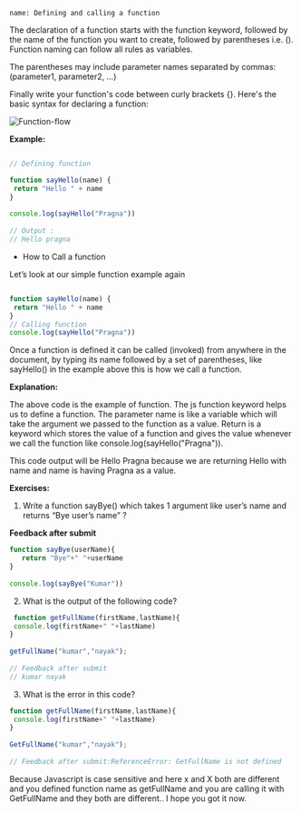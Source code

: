 ```ngMeta
name: Defining and calling a function
```

The declaration of a function starts with the function keyword, followed by the name of the function you want to create, followed by parentheses i.e. (). Function naming can follow all rules as variables.

The parentheses may include parameter names separated by commas:
(parameter1, parameter2, ...)

Finally write your function's code between curly brackets {}. Here's the basic syntax for declaring a function:


![Function-flow](https://lh4.googleusercontent.com/oiDuF_9DK5Hv3xvWVmE3Tsc5JhQonAjOfwmWa8IFvnOd3Lj6RdREPXQXj9CKlDlduPF80AyhTOOXgrmWb3qapH7M34CQHHfIJEXv41PI)


**Example:**

```javascript

// Defining function

function sayHello(name) {
 return "Hello " + name
}
 
console.log(sayHello("Pragna"))
 
// Output :
// Hello pragna

```

- How to Call a function

Let’s look at our simple function example again

```javascript

function sayHello(name) {
 return "Hello " + name
}
// Calling function
console.log(sayHello("Pragna"))

```

Once a function is defined it can be called (invoked) from anywhere in the document, by typing its name followed by a set of parentheses, like sayHello() in the example above this is how we call a function.
 
**Explanation:** 

The above code is the example of function. The js function keyword helps us to define a function. The parameter name is like a variable which will take the argument we passed to the function as a value. Return is a keyword which stores the value of a function and gives the value whenever we call the function like console.log(sayHello("Pragna")).

This code output will be Hello Pragna because we are returning Hello with name and name is having Pragna as a value.

**Exercises:**

1. Write a function sayBye() which takes 1 argument like user’s name and returns 
“Bye user’s name” ?

**Feedback after submit**

```javascript
function sayBye(userName){
   return "Bye"+" "+userName
}
 
console.log(sayBye("Kumar"))
```

2. What is the output of the following code?

```javascript
 function getFullName(firstName,lastName){
 console.log(firstName+" "+lastName)
}
 
getFullName("kumar","nayak");
 
// Feedback after submit
// kumar nayak
 ```
3. What is the error in this code?
```javascript
function getFullName(firstName,lastName){
 console.log(firstName+" "+lastName)
}
 
GetFullName("kumar","nayak");
 
// Feedback after submit:ReferenceError: GetFullName is not defined
```
Because Javascript is case sensitive and here x and X both are different and you defined function name as getFullName and you are calling it with 
GetFullName and they both are different.. I hope you got it now.

